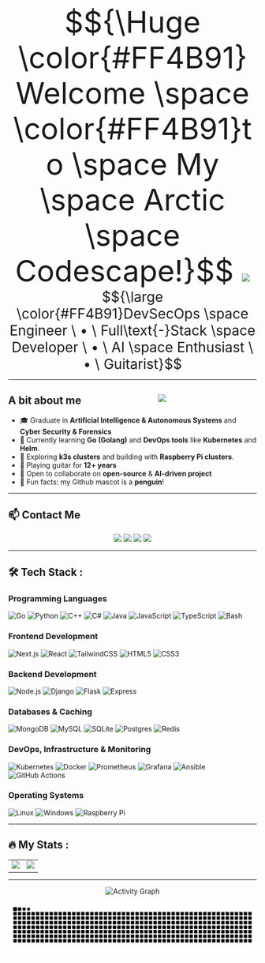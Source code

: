 <!---
Cyrof/Cyrof is a ✨ special ✨ repository because its `README.md` (this file) appears on your GitHub profile.
You can click the Preview link to take a look at your changes.
--->
<div align="center">
    <span style="font-size: 60px;">
        $${\Huge \color{#FF4B91}Welcome \space \color{#FF4B91}to \space My \space Arctic \space Codescape!}$$ <img src="https://media.giphy.com/media/hvRJCLFzcasrR4ia7z/giphy.gif" width="70px"/>
    </span>
    <span style="font-size: 28px">
        $${\large \color{#FF4B91}DevSecOps \space Engineer \ • \ Full\text{-}Stack \space Developer \ • \ AI \space Enthusiast \ • \ Guitarist}$$
    </span>

</div>

---

## A bit about me <img align="right" src="https://media3.giphy.com/media/2IudUHdI075HL02Pkk/giphy.gif" width="200"/>

- :mortar_board: Graduate in **Artificial Intelligence & Autonomous Systems** and **Cyber Security & Forensics**
- :telescope: Currently learning **Go (Golang)** and **DevOps tools** like **Kubernetes** and **Helm**.
- :seedling: Exploring **k3s clusters** and building with **Raspberry Pi clusters**.
- :guitar: Playing guitar for **12+ years**
- :wave: Open to collaborate on **open-source** & **AI-driven project**
- :penguin: Fun facts: my Github mascot is a **penguin**!

---

## :mailbox: Contact Me

<p align="center">
  <a href="https://www.linkedin.com/in/keith-neo-8ba4401a8/"><img src="https://img.shields.io/badge/LinkedIn-0A66C2?style=for-the-badge&logo=linkedin&logoColor=white"/></a>
  <a href="mailto:keithneo00@gmail.com"><img src="https://img.shields.io/badge/Gmail-EA4335?style=for-the-badge&logo=gmail&logoColor=white"/></a>
  <a href="https://stackoverflow.com/users/22228481/cyrof"><img src="https://img.shields.io/badge/StackOverflow-F48024?style=for-the-badge&logo=stackoverflow&logoColor=white"/></a>
  <a href="https://discordapp.com/users/319712234588733441"><img src="https://img.shields.io/badge/Discord-5865F2?style=for-the-badge&logo=discord&logoColor=white"/></a>
</p>

---

## :hammer_and_wrench: Tech Stack :

### Programming Languages

![Go](https://skillicons.dev/icons?i=go)
![Python](https://skillicons.dev/icons?i=py)
![C++](https://skillicons.dev/icons?i=cpp)
![C#](https://skillicons.dev/icons?i=cs)
![Java](https://skillicons.dev/icons?i=java)
![JavaScript](https://skillicons.dev/icons?i=js)
![TypeScript](https://skillicons.dev/icons?i=ts)
![Bash](https://skillicons.dev/icons?i=bash)

### Frontend Development

![Next.js](https://skillicons.dev/icons?i=nextjs)
![React](https://skillicons.dev/icons?i=react)
![TailwindCSS](https://skillicons.dev/icons?i=tailwind)
![HTML5](https://skillicons.dev/icons?i=html)
![CSS3](https://skillicons.dev/icons?i=css)

### Backend Development

![Node.js](https://skillicons.dev/icons?i=nodejs)
![Django](https://skillicons.dev/icons?i=django)
![Flask](https://skillicons.dev/icons?i=flask)
![Express](https://skillicons.dev/icons?i=express)

### Databases & Caching

![MongoDB](https://skillicons.dev/icons?i=mongodb)
![MySQL](https://skillicons.dev/icons?i=mysql)
![SQLite](https://skillicons.dev/icons?i=sqlite)
![Postgres](https://skillicons.dev/icons?i=postgres)
![Redis](https://skillicons.dev/icons?i=redis)

### DevOps, Infrastructure & Monitoring

![Kubernetes](https://skillicons.dev/icons?i=kubernetes)
![Docker](https://skillicons.dev/icons?i=docker)
![Prometheus](https://skillicons.dev/icons?i=prometheus)
![Grafana](https://skillicons.dev/icons?i=grafana)
![Ansible](https://skillicons.dev/icons?i=ansible)
![GitHub Actions](https://skillicons.dev/icons?i=github)

### Operating Systems

![Linux](https://skillicons.dev/icons?i=linux)
![Windows](https://skillicons.dev/icons?i=windows)
![Raspberry Pi](https://skillicons.dev/icons?i=raspberrypi)

---

## :fire: My Stats :

<table align="center">
  <tr>
    <td align="center" valign="top">
      <img src="https://github-readme-stats.vercel.app/api?username=Cyrof&theme=radical&show_icons=true&hide_border=true&count_private=true&hide=prs,issues" height="165"/>
    </td>
    <td align="center" valign="top">
      <img src="https://github-readme-stats.vercel.app/api/top-langs/?username=Cyrof&theme=radical&layout=compact&hide_border=true&count_private=false&hide=Jupyter%20Notebook,HTML&exclude_repo=html-assignment&langs_count=6&card_width=420" height="165"/>
    </td>
  </tr>
</table>

---

<p align="center">
  <img src="https://github-readme-activity-graph.vercel.app/graph?username=Cyrof&theme=react-dark&hide_border=true&area=true" alt="Activity Graph"/>
</p>

<p align="center">
  <img src="https://github.com/Cyrof/Cyrof/blob/output/github-snake-dark.svg" alt="snake gif"/>
</p>
